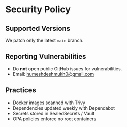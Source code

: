 # Security Policy

## Supported Versions
We patch only the latest `main` branch.

## Reporting Vulnerabilities
- Do **not** open public GitHub issues for vulnerabilities.
- Email: humeshdeshmukh0@gmail.com

## Practices
- Docker images scanned with Trivy
- Dependencies updated weekly with Dependabot
- Secrets stored in SealedSecrets / Vault
- OPA policies enforce no root containers
